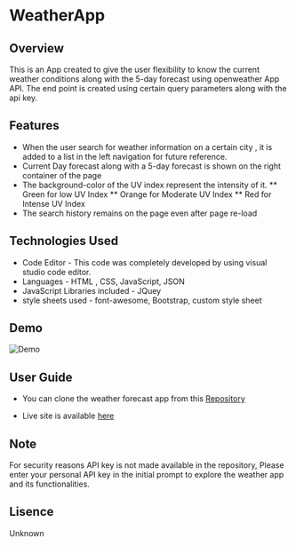 # WeatherApp

## Overview

This is an App created to give the user flexibility to know the current weather conditions along with the 5-day forecast using openweather App API. The end point is created using certain query parameters along with the api key.

## Features

* When the user search for weather information on a certain city , it is added to a list in the left navigation for future reference.
* Current Day forecast along with a 5-day forecast is shown on the right container of the page
* The background-color of the UV index represent the intensity of it. 
  ** Green for low UV Index
  ** Orange for Moderate UV Index
  ** Red for Intense UV Index
* The search history remains on the page even after page re-load

## Technologies Used
* Code Editor - This code was completely developed by using visual studio code editor.
* Languages - HTML , CSS, JavaScript, JSON
* JavaScript Libraries included - JQuey
* style sheets used - font-awesome, Bootstrap, custom style sheet

## Demo

![Demo](/Assets/weatherForecast.gif)


## User Guide

* You can clone the weather forecast app from this [Repository](https://github.com/anurav18/WeatherApp)

* Live site is available [here](https://anurav18.github.io/WeatherApp/)

## Note

For security reasons API key is not made available in the repository, Please enter your personal API key in the initial prompt to explore the weather app and its functionalities.

## Lisence

Unknown